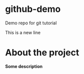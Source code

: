 # github-demo
Demo repo for git tutorial

This is a new line

# About the project
**Some description**
